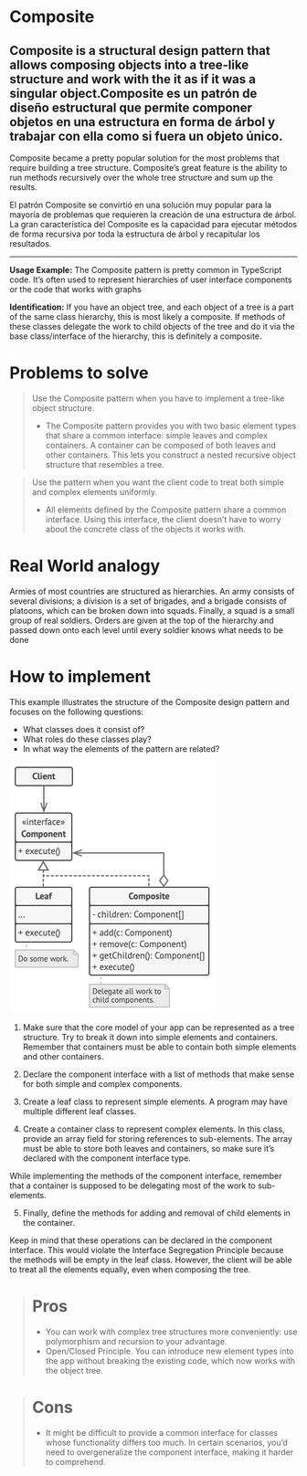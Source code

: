 # Composite

## Composite is a structural design pattern that allows composing objects into a tree-like structure and work with the it as if it was a singular object.Composite es un patrón de diseño estructural que permite componer objetos en una estructura en forma de árbol y trabajar con ella como si fuera un objeto único.

Composite became a pretty popular solution for the most problems that require building a
tree structure. Composite’s great feature is the ability to run methods recursively over
the whole tree structure and sum up the results.

El patrón Composite se convirtió en una solución muy popular para la mayoría de problemas
que requieren la creación de una estructura de árbol. La gran característica del Composite
es la capacidad para ejecutar métodos de forma recursiva por toda la estructura de árbol y
recapitular los resultados.

---

<b>Usage Example:</b> The Composite pattern is pretty common in TypeScript code. It’s
often used to represent hierarchies of user interface components or the code that works
with graphs

<b>Identification:</b> If you have an object tree, and each object of a tree is a part of
the same class hierarchy, this is most likely a composite. If methods of these classes
delegate the work to child objects of the tree and do it via the base class/interface of
the hierarchy, this is definitely a composite.

# Problems to solve

> Use the Composite pattern when you have to implement a tree-like object structure.
>
> - The Composite pattern provides you with two basic element types that share a common
>   interface: simple leaves and complex containers. A container can be composed of both
>   leaves and other containers. This lets you construct a nested recursive object structure
>   that resembles a tree.

> Use the pattern when you want the client code to treat both simple and complex elements
> uniformly.
>
> - All elements defined by the Composite pattern share a common interface. Using this
>   interface, the client doesn’t have to worry about the concrete class of the objects it
>   works with.

# Real World analogy

Armies of most countries are structured as hierarchies. An army consists of several divisions; a division is a set of brigades, and a brigade consists of platoons, which can be broken down into squads. Finally, a squad is a small group of real soldiers. Orders are given at the top of the hierarchy and passed down onto each level until every soldier knows what needs to be done

# How to implement

This example illustrates the structure of the Composite design pattern and focuses on the
following questions:

- What classes does it consist of?
- What roles do these classes play?
- In what way the elements of the pattern are related?

![Composite](./Composite.png)

1. Make sure that the core model of your app can be represented as a tree structure. Try
   to break it down into simple elements and containers. Remember that containers must be
   able to contain both simple elements and other containers.

2. Declare the component interface with a list of methods that make sense for both simple
   and complex components.

3. Create a leaf class to represent simple elements. A program may have multiple different
   leaf classes.

4. Create a container class to represent complex elements. In this class, provide an array
   field for storing references to sub-elements. The array must be able to store both leaves
   and containers, so make sure it’s declared with the component interface type.

While implementing the methods of the component interface, remember that a container is
supposed to be delegating most of the work to sub-elements.

5. Finally, define the methods for adding and removal of child elements in the container.

Keep in mind that these operations can be declared in the component interface. This would
violate the Interface Segregation Principle because the methods will be empty in the leaf
class. However, the client will be able to treat all the elements equally, even when
composing the tree.

> # Pros
>
> - You can work with complex tree structures more conveniently: use polymorphism and
>   recursion to your advantage.
> - Open/Closed Principle. You can introduce new element types into the app without
>   breaking the existing code, which now works with the object tree.

> # Cons
>
> - It might be difficult to provide a common interface for classes whose functionality
>   differs too much. In certain scenarios, you’d need to overgeneralize the component
>   interface, making it harder to comprehend.
